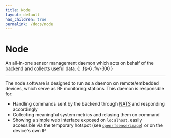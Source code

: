 ```yaml
---
title: Node
layout: default
has_children: true
permalink: /docs/node
---
```


# Node

An all-in-one sensor management daemon which acts on behalf of the backend and collects useful data.
{: .fs-6 .fw-300 }

---

The node software is designed to run as a daemon on remote/embedded devices, which serve as RF monitoring stations. This daemon is responsible for:
- Handling commands sent by the backend through [NATS](https://nats.io/) and responding accordingly
- Collecting meaningful system metrics and relaying them on command
- Showing a simple web interface exposed on `localhost`, easily accessible via the temporary hotspot (see [`openrfsense/image`](https://github.com/openrfsense/image)) or on the device's own IP